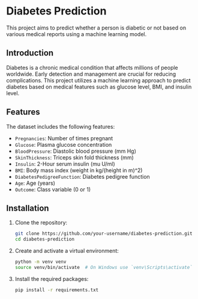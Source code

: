 # Diabetes Prediction

This project aims to predict whether a person is diabetic or not based on various medical reports using a machine learning model.



## Introduction
Diabetes is a chronic medical condition that affects millions of people worldwide. Early detection and management are crucial for reducing complications. This project utilizes a machine learning approach to predict diabetes based on medical features such as glucose level, BMI, and insulin level.



## Features
The dataset includes the following features:
- `Pregnancies`: Number of times pregnant
- `Glucose`: Plasma glucose concentration
- `BloodPressure`: Diastolic blood pressure (mm Hg)
- `SkinThickness`: Triceps skin fold thickness (mm)
- `Insulin`: 2-Hour serum insulin (mu U/ml)
- `BMI`: Body mass index (weight in kg/(height in m)^2)
- `DiabetesPedigreeFunction`: Diabetes pedigree function
- `Age`: Age (years)
- `Outcome`: Class variable (0 or 1)

## Installation
1. Clone the repository:
    ```sh
    git clone https://github.com/your-username/diabetes-prediction.git
    cd diabetes-prediction
    ```

2. Create and activate a virtual environment:
    ```sh
    python -m venv venv
    source venv/bin/activate  # On Windows use `venv\Scripts\activate`
    ```

3. Install the required packages:
    ```sh
    pip install -r requirements.txt
    ```



    
